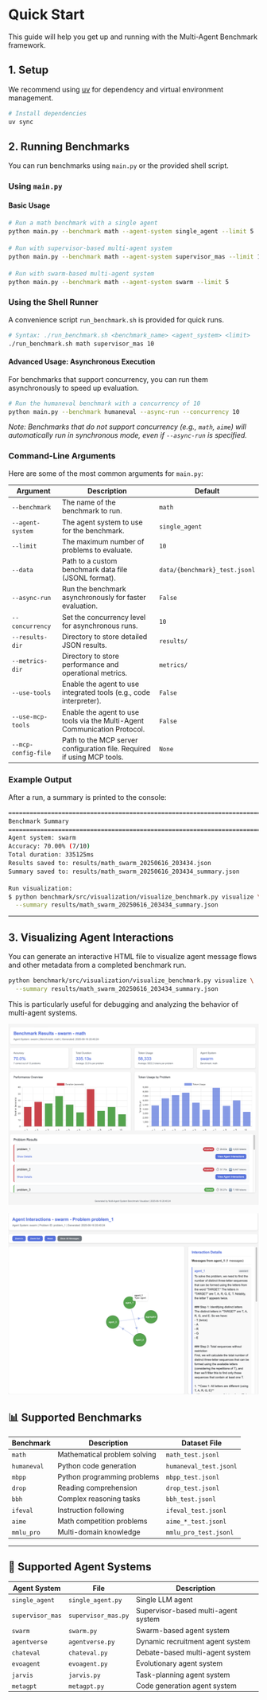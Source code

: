 # Quick Start

This guide will help you get up and running with the Multi-Agent Benchmark framework.

## 1. Setup

We recommend using [uv](https://docs.astral.sh/uv/) for dependency and virtual environment management.

```bash
# Install dependencies
uv sync
```

## 2. Running Benchmarks

You can run benchmarks using `main.py` or the provided shell script.

### Using `main.py`

#### Basic Usage

```bash
# Run a math benchmark with a single agent
python main.py --benchmark math --agent-system single_agent --limit 5

# Run with supervisor-based multi-agent system
python main.py --benchmark math --agent-system supervisor_mas --limit 10

# Run with swarm-based multi-agent system
python main.py --benchmark math --agent-system swarm --limit 5
```
### Using the Shell Runner

A convenience script `run_benchmark.sh` is provided for quick runs.

```bash
# Syntax: ./run_benchmark.sh <benchmark_name> <agent_system> <limit>
./run_benchmark.sh math supervisor_mas 10
```
#### Advanced Usage: Asynchronous Execution

For benchmarks that support concurrency, you can run them asynchronously to speed up evaluation.

```bash
# Run the humaneval benchmark with a concurrency of 10
python main.py --benchmark humaneval --async-run --concurrency 10
```
*Note: Benchmarks that do not support concurrency (e.g., `math`, `aime`) will automatically run in synchronous mode, even if `--async-run` is specified.*



### Command-Line Arguments

Here are some of the most common arguments for `main.py`:

| Argument              | Description                                                              | Default                  |
| --------------------- | ------------------------------------------------------------------------ | ------------------------ |
| `--benchmark`         | The name of the benchmark to run.                                        | `math`                   |
| `--agent-system`      | The agent system to use for the benchmark.                               | `single_agent`           |
| `--limit`             | The maximum number of problems to evaluate.                              | `10`                     |
| `--data`              | Path to a custom benchmark data file (JSONL format).                     | `data/{benchmark}_test.jsonl` |
| `--async-run`         | Run the benchmark asynchronously for faster evaluation.                  | `False`                  |
| `--concurrency`       | Set the concurrency level for asynchronous runs.                         | `10`                     |
| `--results-dir`       | Directory to store detailed JSON results.                                | `results/`               |
| `--metrics-dir`       | Directory to store performance and operational metrics.                  | `metrics/`               |
| `--use-tools`         | Enable the agent to use integrated tools (e.g., code interpreter).       | `False`                  |
| `--use-mcp-tools`     | Enable the agent to use tools via the Multi-Agent Communication Protocol. | `False`                  |
| `--mcp-config-file`   | Path to the MCP server configuration file. Required if using MCP tools.  | `None`                   |

### Example Output

After a run, a summary is printed to the console:

```bash
================================================================================
Benchmark Summary
================================================================================
Agent system: swarm
Accuracy: 70.00% (7/10)
Total duration: 335125ms
Results saved to: results/math_swarm_20250616_203434.json
Summary saved to: results/math_swarm_20250616_203434_summary.json

Run visualization:
$ python benchmark/src/visualization/visualize_benchmark.py visualize \
  --summary results/math_swarm_20250616_203434_summary.json
```

---

## 3. Visualizing Agent Interactions

You can generate an interactive HTML file to visualize agent message flows and other metadata from a completed benchmark run.

```bash
python benchmark/src/visualization/visualize_benchmark.py visualize \
  --summary results/math_swarm_20250616_203434_summary.json
```

This is particularly useful for debugging and analyzing the behavior of multi-agent systems.

![visualization](../../assets/visual_1.png)

![visualization](../../assets/visual_2.png)


## 📊 Supported Benchmarks

| Benchmark   | Description                  | Dataset File               |
| ----------- | ---------------------------- | -------------------------- |
| `math`      | Mathematical problem solving | `math_test.jsonl`          |
| `humaneval` | Python code generation       | `humaneval_test.jsonl`     |
| `mbpp`      | Python programming problems  | `mbpp_test.jsonl`          |
| `drop`      | Reading comprehension        | `drop_test.jsonl`          |
| `bbh`       | Complex reasoning tasks      | `bbh_test.jsonl`           |
| `ifeval`    | Instruction following        | `ifeval_test.jsonl`        |
| `aime`      | Math competition problems    | `aime_*_test.jsonl`        |
| `mmlu_pro`  | Multi-domain knowledge       | `mmlu_pro_test.jsonl`      |

---

## 🤖 Supported Agent Systems

| Agent System     | File                | Description                         |
| ---------------- | ------------------- | ----------------------------------- |
| `single_agent`   | `single_agent.py`   | Single LLM agent                    |
| `supervisor_mas` | `supervisor_mas.py` | Supervisor-based multi-agent system |
| `swarm`          | `swarm.py`          | Swarm-based agent system            |
| `agentverse`     | `agentverse.py`     | Dynamic recruitment agent system    |
| `chateval`       | `chateval.py`       | Debate-based multi-agent system     |
| `evoagent`       | `evoagent.py`       | Evolutionary agent system           |
| `jarvis`         | `jarvis.py`         | Task-planning agent system          |
| `metagpt`        | `metagpt.py`        | Code generation agent system        |
